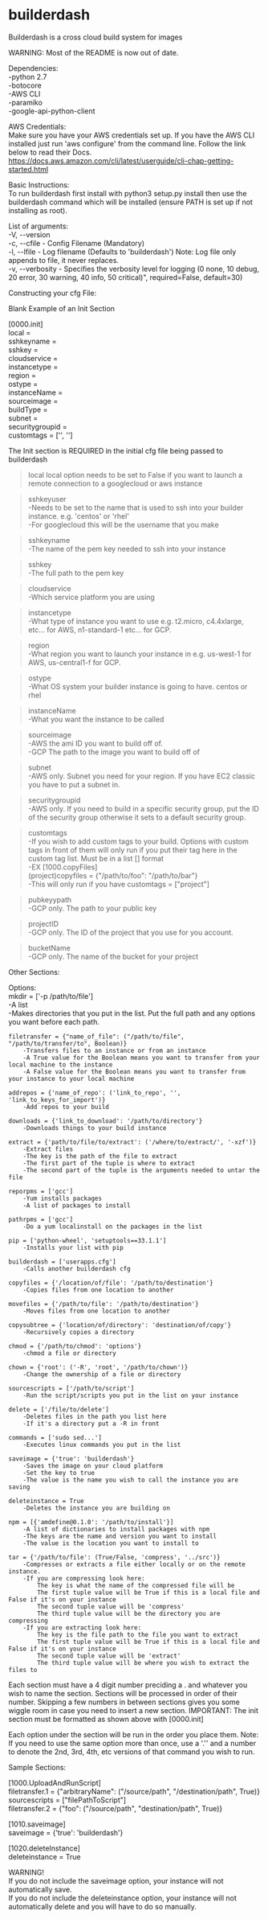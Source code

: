 # builderdash
Builderdash is a cross cloud build system for images

WARNING: Most of the README is now out of date.

Dependencies:  
	-python 2.7  
	-botocore  
	-AWS CLI  
	-paramiko  
	-google-api-python-client  
  
AWS Credentials:  
	Make sure you have your AWS credentials set up.  If you have the AWS CLI installed just run 'aws configure' from the command line.
	Follow the link below to read their Docs.  
	https://docs.aws.amazon.com/cli/latest/userguide/cli-chap-getting-started.html  

Basic Instructions:  
	To run builderdash first install with python3 setup.py install then use the builderdash command which will be installed (ensure PATH is set up if not installing as root).
  
List of arguments:  
	-V, --version  
	-c, --cfile - Config Filename (Mandatory)  
	-l, --lfile - Log filename (Defaults to 'builderdash')  Note: Log file only appends to file, it never replaces.  
 	-v, --verbosity - Specifies the verbosity level for logging (0 none, 10 debug, 20 error, 30 warning, 40 info, 50 critical)", required=False, default=30)  

Constructing your cfg File:  
  
Blank Example of an Init Section  
  
[0000.init]  
local =  
sshkeyname =   
sshkey =  
cloudservice =   
instancetype =  
region =  
ostype =  
instanceName =  
sourceimage =  
buildType =  
subnet =  
securitygroupid =  
customtags = ['', '']  
  
The Init section is REQUIRED in the initial cfg file being passed to builderdash  

>local local option needs to be set to False if you want to launch a remote connection to a googlecloud or aws instance  
  
>sshkeyuser  
	-Needs to be set to the name that is used to ssh into your builder instance.  e.g. 'centos' or 'rhel'  
	-For googlecloud this will be the username that you make  

>sshkeyname  
	-The name of the pem key needed to ssh into your instance  
  
>sshkey  
	-The full path to the pem key  
  
>cloudservice  
	-Which service platform you are using  
  
>instancetype  
	-What type of instance you want to use e.g. t2.micro, c4.4xlarge, etc... for AWS, n1-standard-1 etc... for GCP.  
  
>region  
	-What region you want to launch your instance in e.g. us-west-1 for AWS, us-central1-f for GCP.  
  
>ostype  
	-What OS system your builder instance is going to have.  centos or rhel  
  
>instanceName  
	-What you want the instance to be called  
  
>sourceimage  
	-AWS the ami ID you want to build off of.  
	-GCP The path to the image you want to build off of  
  
>subnet  
	-AWS only. Subnet you need for your region.  If you have EC2 classic you have to put a subnet in.  
  
>securitygroupid  
	-AWS only. If you need to build in a specific security group, put the ID of the security group otherwise it sets to a default security group.  
  
>customtags  
	-If you wish to add custom tags to your build.  Options with custom tags in front of them will only run if you put their tag here in the custom tag list.  Must be in a list [] format  
	-EX   [1000.copyFiles]  
		  (project)copyfiles = {"/path/to/foo": "/path/to/bar"}  
	-This will only run if you have     customtags = ["project"]  
  
>pubkeyypath  
	-GCP only.  The path to your public key  
  
>projectID  
	-GCP only.  The ID of the project that you use for you account.  
  
>bucketName  
	-GCP only.  The name of the bucket for your project  
  
  
Other Sections:  
  
Options:  
	mkdir = ['-p /path/to/file']  
		-A list  
		-Makes directories that you put in the list.  Put the full path and any options you want before each path.  
  
	filetransfer = {"name_of_file": ("/path/to/file", "/path/to/transfer/to", Boolean)}  
		-Transfers files to an instance or from an instance  
		-A True value for the Boolean means you want to transfer from your local machine to the instance  
		-A False value for the Boolean means you want to transfer from your instance to your local machine  
  
	addrepos = {'name_of_repo': ('link_to_repo', '', 'link_to_keys_for_import')}  
		-Add repos to your build  
  
	downloads = {'link_to_download': '/path/to/directory'}  
		-Downloads things to your build instance  
  
	extract = {'path/to/file/to/extract': ('/where/to/extract/', '-xzf')}  
		-Extract files  
		-The key is the path of the file to extract  
		-The first part of the tuple is where to extract  
		-The second part of the tuple is the arguments needed to untar the file  
  
	reporpms = ['gcc']  
		-Yum installs packages  
		-A list of packages to install  
  
	pathrpms = ['gcc']  
		-Do a yum localinstall on the packages in the list  
  
	pip = ['python-wheel', 'setuptools==33.1.1']  
		-Installs your list with pip  
  
	builderdash = ['userapps.cfg']  
		-Calls another builderdash cfg  
  
	copyfiles = {'/location/of/file': '/path/to/destination'}  
		-Copies files from one location to another  
  
	movefiles = {'/path/to/file': '/path/to/destination'}  
		-Moves files from one location to another  
  
	copysubtree = {'location/of/directory': 'destination/of/copy'}  
		-Recursively copies a directory  
  
	chmod = {'/path/to/chmod': 'options'}  
		-chmod a file or directory  
  
	chown = {'root': ('-R', 'root', '/path/to/chown')}  
		-Change the ownership of a file or directory  
  
	sourcescripts = ['/path/to/script']  
		-Run the script/scripts you put in the list on your instance  
  
	delete = ['/file/to/delete']  
		-Deletes files in the path you list here  
		-If it's a directory put a -R in front  
  
	commands = ['sudo sed...']  
		-Executes linux commands you put in the list  
  
	saveimage = {'true': 'builderdash'}  
		-Saves the image on your cloud platform  
		-Set the key to true  
		-The value is the name you wish to call the instance you are saving  
  
	deleteinstance = True  
		-Deletes the instance you are building on  
  
	npm = [{'amdefine@0.1.0': '/path/to/install'}]  
		-A list of dictionaries to install packages with npm  
		-The keys are the name and version you want to install  
		-The value is the location you want to install to  
  
	tar = {'/path/to/file': (True/False, 'compress', '../src')}  
		-Compresses or extracts a file either locally or on the remote instance.  
		-If you are compressing look here:  
			The key is what the name of the compressed file will be  
			The first tuple value will be True if this is a local file and False if it's on your instance  
			The second tuple value will be 'compress'  
			The third tuple value will be the directory you are compressing  
		-If you are extracting look here:  
			The key is the file path to the file you want to extract  
			The first tuple value will be True if this is a local file and False if it's on your instance  
			The second tuple value will be 'extract'  
			The third tuple value will be where you wish to extract the files to  
  
  
Each section must have a 4 digit number preciding a . and whatever you wish to name the section.  Sections will be processed in order of their number.  Skipping a few numbers in between sections gives you some wiggle room in case you need to insert a new section.  IMPORTANT:  The init section must be formatted as shown above with [0000.init]   
  
Each option under the section will be run in the order you place them.  Note:  If you need to use the same option more than once, use a '.'' and a number to denote the 2nd, 3rd, 4th, etc versions of that command you wish to run.  
  
Sample Sections:  
  
[1000.UploadAndRunScript]  
filetransfer.1 = {"arbitraryName": ("/source/path", "/destination/path", True)}  
sourcescripts = ["filePathToScript"]  
filetransfer.2 = {"foo": ("/source/path", "destination/path", True)}  
  
[1010.saveimage]  
saveimage = {'true': 'builderdash'}  
  
[1020.deleteInstance]  
deleteinstance = True  

WARNING!  
If you do not include the saveimage option, your instance will not automatically save.  
If you do not include the deleteinstance option, your instance will not automatically delete and you will have to do so manually.  
